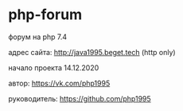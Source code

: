 # php-forum
форум на php 7.4

адрес сайта: http://java1995.beget.tech 
(http only)

начало проекта 14.12.2020

автор:
https://vk.com/php1995

руководитель:
https://github.com/php1995
